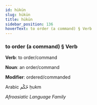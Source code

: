 ```yaml
---
id: hükün
slug: hükün
title: hükün
sidebar_position: 136
hoverText: to order (a command) § Verb
---
```


### to order (a command) § Verb

**Verb**: to order/command

**Noun**: an order/command

**Modifier**: ordered/commanded

Arabic حُكْم ḥukm 

*Afroasiatic Language Family*